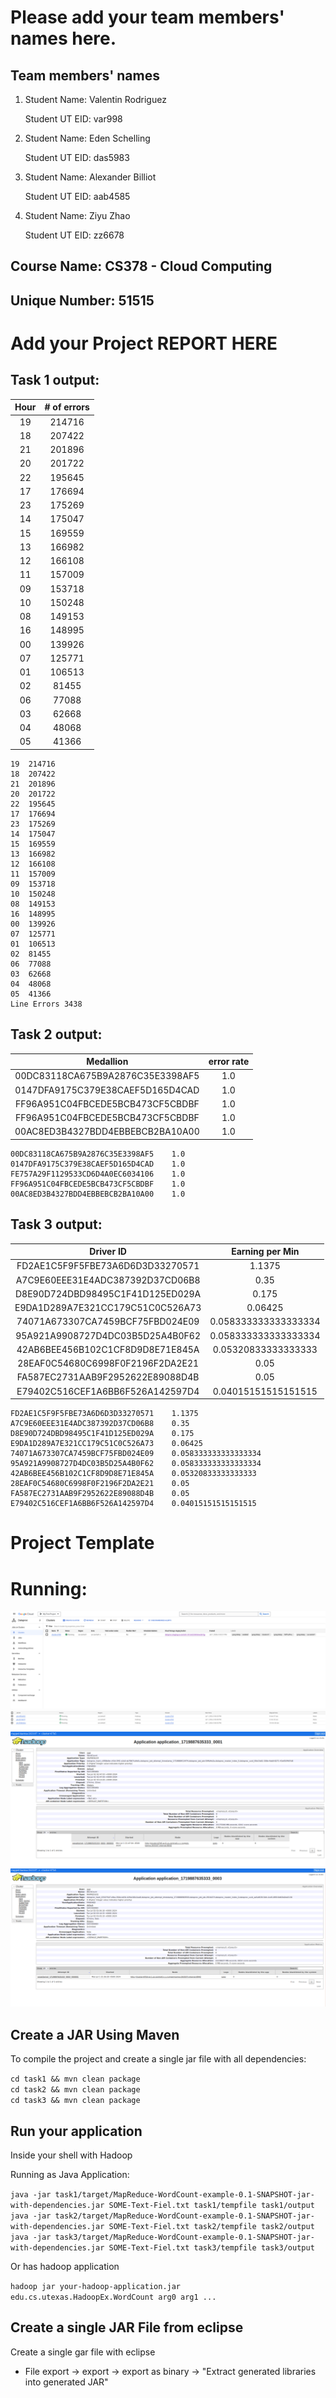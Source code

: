 # Please add your team members' names here. 

## Team members' names 

1. Student Name: Valentin Rodriguez

   Student UT EID: var998

2. Student Name: Eden Schelling

   Student UT EID: das5983

3. Student Name: Alexander Billiot

   Student UT EID: aab4585

4. Student Name: Ziyu Zhao

   Student UT EID: zz6678

##  Course Name: CS378 - Cloud Computing 

##  Unique Number: 51515
    


# Add your Project REPORT HERE 

## Task 1 output:  

| Hour | # of errors |
| :-: | :-: |
| 19 | 214716 |
| 18 | 207422 |
| 21 | 201896 |
| 20 | 201722 |
| 22 | 195645 |
| 17 | 176694 |
| 23 | 175269 |
| 14 | 175047 |
| 15 | 169559 |
| 13 | 166982 |
| 12 | 166108 |
| 11 | 157009 |
| 09 | 153718 |
| 10 | 150248 |
| 08 | 149153 |
| 16 | 148995 |
| 00 | 139926 |
| 07 | 125771 |
| 01 | 106513 |
| 02 | 81455 |
| 06 | 77088 |
| 03 | 62668 |
| 04 | 48068 |
| 05 | 41366 |

```
19	214716
18	207422
21	201896
20	201722
22	195645
17	176694
23	175269
14	175047
15	169559
13	166982
12	166108
11	157009
09	153718
10	150248
08	149153
16	148995
00	139926
07	125771
01	106513
02	81455
06	77088
03	62668
04	48068
05	41366
Line Errors	3438
```

## Task 2 output:  

| Medallion | error rate |
| :-: | :-: |
| 00DC83118CA675B9A2876C35E3398AF5 | 1.0 |
| 0147DFA9175C379E38CAEF5D165D4CAD | 1.0 |
| FF96A951C04FBCEDE5BCB473CF5CBDBF | 1.0 |
| FF96A951C04FBCEDE5BCB473CF5CBDBF | 1.0 |
| 00AC8ED3B4327BDD4EBBEBCB2BA10A00 | 1.0 |

```
00DC83118CA675B9A2876C35E3398AF5	1.0
0147DFA9175C379E38CAEF5D165D4CAD	1.0
FE757A29F1129533CD6D4A0EC6034106	1.0
FF96A951C04FBCEDE5BCB473CF5CBDBF	1.0
00AC8ED3B4327BDD4EBBEBCB2BA10A00	1.0
```


## Task 3 output:  

| Driver ID | Earning per Min |
| :-: | :-: |
| FD2AE1C5F9F5FBE73A6D6D3D33270571 | 1.1375 |
| A7C9E60EEE31E4ADC387392D37CD06B8 | 0.35 |
| D8E90D724DBD98495C1F41D125ED029A | 0.175 |
| E9DA1D289A7E321CC179C51C0C526A73 | 0.06425 |
| 74071A673307CA7459BCF75FBD024E09 | 0.058333333333333334 |
| 95A921A9908727D4DC03B5D25A4B0F62 | 0.058333333333333334 |
| 42AB6BEE456B102C1CF8D9D8E71E845A | 0.05320833333333333 |
| 28EAF0C54680C6998F0F2196F2DA2E21 | 0.05 |
| FA587EC2731AAB9F2952622E89088D4B | 0.05 |
| E79402C516CEF1A6BB6F526A142597D4 | 0.04015151515151515 |


```
FD2AE1C5F9F5FBE73A6D6D3D33270571	1.1375
A7C9E60EEE31E4ADC387392D37CD06B8	0.35
D8E90D724DBD98495C1F41D125ED029A	0.175
E9DA1D289A7E321CC179C51C0C526A73	0.06425
74071A673307CA7459BCF75FBD024E09	0.058333333333333334
95A921A9908727D4DC03B5D25A4B0F62	0.058333333333333334
42AB6BEE456B102C1CF8D9D8E71E845A	0.05320833333333333
28EAF0C54680C6998F0F2196F2DA2E21	0.05
FA587EC2731AAB9F2952622E89088D4B	0.05
E79402C516CEF1A6BB6F526A142597D4	0.04015151515151515
```


# Project Template

# Running:

![image](./info/dataproc.png)
![image](./info/jobs.png)
![image](./info/task1-job1.png)
![image](./info/task2-job1.png)



## Create a JAR Using Maven 

To compile the project and create a single jar file with all dependencies: 
	
```	cd task1 && mvn clean package ```  
```	cd task2 && mvn clean package ```  
```	cd task3 && mvn clean package ```  



## Run your application
Inside your shell with Hadoop

Running as Java Application:

```java -jar task1/target/MapReduce-WordCount-example-0.1-SNAPSHOT-jar-with-dependencies.jar SOME-Text-Fiel.txt task1/tempfile task1/output```  
```java -jar task2/target/MapReduce-WordCount-example-0.1-SNAPSHOT-jar-with-dependencies.jar SOME-Text-Fiel.txt task2/tempfile task2/output```  
```java -jar task3/target/MapReduce-WordCount-example-0.1-SNAPSHOT-jar-with-dependencies.jar SOME-Text-Fiel.txt task3/tempfile task3/output```  

Or has hadoop application

```hadoop jar your-hadoop-application.jar edu.cs.utexas.HadoopEx.WordCount arg0 arg1 ... ```



## Create a single JAR File from eclipse



Create a single gar file with eclipse 

*  File export -> export  -> export as binary ->  "Extract generated libraries into generated JAR"

